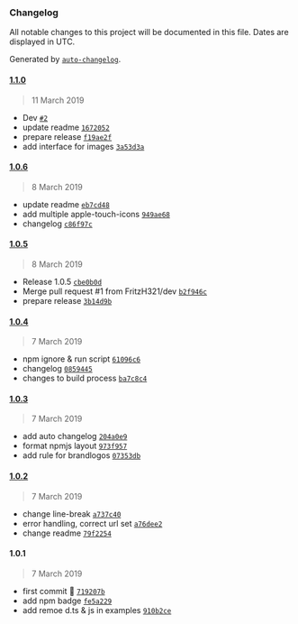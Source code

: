 ### Changelog

All notable changes to this project will be documented in this file. Dates are displayed in UTC.

Generated by [`auto-changelog`](https://github.com/CookPete/auto-changelog).

#### [1.1.0](https://github.com/rad1k4l/logo-scrape/compare/1.0.6...1.1.0)

> 11 March 2019

- Dev [`#2`](https://github.com/rad1k4l/logo-scrape/pull/2)
- update readme [`1672052`](https://github.com/rad1k4l/logo-scrape/commit/1672052ccbad4de4a623565e1c3925479bd4b75a)
- prepare release [`f19ae2f`](https://github.com/rad1k4l/logo-scrape/commit/f19ae2fee9b60bec575b099cedeeb8b2e7edae2a)
- add interface for images [`3a53d3a`](https://github.com/rad1k4l/logo-scrape/commit/3a53d3aa7d72f15ba8e7e7b05afd48e38887ccc1)

#### [1.0.6](https://github.com/rad1k4l/logo-scrape/compare/1.0.5...1.0.6)

> 8 March 2019

- update readme [`eb7cd48`](https://github.com/rad1k4l/logo-scrape/commit/eb7cd48b8c8fd60c2ed0803d9b118121fa6f288a)
- add multiple apple-touch-icons [`949ae68`](https://github.com/rad1k4l/logo-scrape/commit/949ae681ca15d1a3d127ad05bed4ce96c9f08fba)
- changelog [`c86f97c`](https://github.com/rad1k4l/logo-scrape/commit/c86f97c091692d5aabd0fcddcce4487916e6880f)

#### [1.0.5](https://github.com/rad1k4l/logo-scrape/compare/1.0.4...1.0.5)

> 8 March 2019

- Release 1.0.5 [`cbe0b0d`](https://github.com/rad1k4l/logo-scrape/commit/cbe0b0d9d56ace96b9b285bb1ed05c7d34d667e4)
- Merge pull request #1 from FritzH321/dev [`b2f946c`](https://github.com/rad1k4l/logo-scrape/commit/b2f946ca6c57edf51006f1e4f1b3425c24cea23b)
- prepare release [`3b14d9b`](https://github.com/rad1k4l/logo-scrape/commit/3b14d9b522f056d8177b782eb0675429ae739906)

#### [1.0.4](https://github.com/rad1k4l/logo-scrape/compare/1.0.3...1.0.4)

> 7 March 2019

- npm ignore & run script [`61096c6`](https://github.com/rad1k4l/logo-scrape/commit/61096c6b815a82f6f48bde2063f54afb8afd5a6a)
- changelog [`0859445`](https://github.com/rad1k4l/logo-scrape/commit/0859445ed35870f94c67f1131da7ac07c214780c)
- changes to build process [`ba7c8c4`](https://github.com/rad1k4l/logo-scrape/commit/ba7c8c450b235eda05f6e2cf73d2dab35e27267e)

#### [1.0.3](https://github.com/rad1k4l/logo-scrape/compare/1.0.2...1.0.3)

> 7 March 2019

- add auto changelog [`204a0e9`](https://github.com/rad1k4l/logo-scrape/commit/204a0e9a1219ec62ec0d891869445829def7306a)
- format npmjs layout [`973f957`](https://github.com/rad1k4l/logo-scrape/commit/973f957c1e8272d84d0842230129c01f8ef6067c)
- add rule for brandlogos [`07353db`](https://github.com/rad1k4l/logo-scrape/commit/07353dbb6fb43bf5dd510e2e66ac72634efad31e)

#### [1.0.2](https://github.com/rad1k4l/logo-scrape/compare/1.0.1...1.0.2)

> 7 March 2019

- change line-break [`a737c40`](https://github.com/rad1k4l/logo-scrape/commit/a737c40f6005959620a03b118b6e065ab6c229e8)
- error handling, correct url set [`a76dee2`](https://github.com/rad1k4l/logo-scrape/commit/a76dee2b3b2bd387768ead194c57c05e8e2b0f7e)
- change readme [`79f2254`](https://github.com/rad1k4l/logo-scrape/commit/79f2254c8992b16e4f7c8f621a56f53fe1b0cbcb)

#### 1.0.1

> 7 March 2019

- first commit 🚀 [`719207b`](https://github.com/rad1k4l/logo-scrape/commit/719207bcfb92e236b167a4bb879b2c2bcf08e278)
- add npm badge [`fe5a229`](https://github.com/rad1k4l/logo-scrape/commit/fe5a229e00bdb1d3cd3eadddb170c27132f4998a)
- add remoe d.ts & js in examples [`910b2ce`](https://github.com/rad1k4l/logo-scrape/commit/910b2cee63ee13339d9d1c4c84d084b827d0e540)
